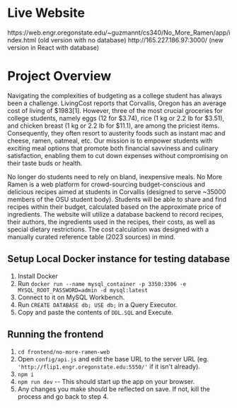 <h1>Live Website</h1>
https://web.engr.oregonstate.edu/~guzmannt/cs340/No_More_Ramen/app/index.html (old version with no database)
http://165.227.186.97:3000/ (new version in React with database)

<h1>Project Overview</h1>
<p>Navigating the complexities of budgeting as a college student has always been a challenge. LivingCost reports that Corvallis, Oregon has an average cost of living of $1983[1]. However, three of the most crucial groceries for college students, namely eggs (12 for $3.74), rice (1 kg or 2.2 lb for $3.51), and chicken breast (1 kg or 2.2 lb for $11.1), are among the priciest items. Consequently, they often resort to austerity foods such as instant mac and cheese, ramen, oatmeal, etc. Our mission is to empower students with exciting meal options that promote both financial savviness and culinary satisfaction, enabling them to cut down expenses without compromising on their taste buds or health.</p>
<p>No longer do students need to rely on bland, inexpensive meals. No More Ramen is a web platform for crowd-sourcing budget-conscious and delicious recipes aimed at students in Corvallis (designed to serve ~35000 members of the OSU student body). Students will be able to share and find recipes within their budget, calculated based on the approximate price of ingredients. The website will utilize a database backend to record recipes, their authors, the ingredients used in the recipes, their costs, as well as special dietary restrictions. The cost calculation was designed with a manually curated reference table (2023 sources) in mind.</p>

## Setup Local Docker instance for testing database

1. Install Docker
2. Run `docker run --name mysql_container -p 3350:3306 -e MYSQL_ROOT_PASSWORD=admin -d mysql:latest`
3. Connect to it on MySQL Workbench.
4. Run `CREATE DATABASE db; USE db;` in a Query Executor.
5. Copy and paste the contents of `DDL.SQL` and Execute.

## Running the frontend

1. `cd frontend/no-more-ramen-web`
2. Open `config/api.js` and edit the base URL to the server URL (eg. `'http://flip1.engr.oregonstate.edu:5550/'` if it isn't already).
3. `npm i`
4. `npm run dev` -- This should start up the app on your browser.
5. Any changes you make should be reflected on save. If not, kill the process and go back to step 4.
